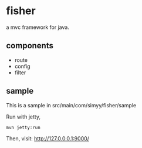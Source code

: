 # fisher
a mvc framework for java.

## components

* route
* config
* filter

## sample

This is a sample in src/main/com/simyy/fisher/sample

Run with jetty,
```
mvn jetty:run
```

Then, visit: http://127.0.0.0.1:9000/
